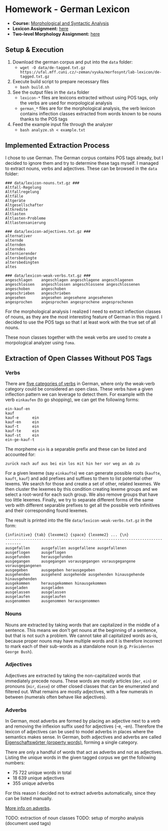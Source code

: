 Homework - German Lexicon
=========================

- **Course:** [Morphological and Syntactic Analysis](https://ufal.mff.cuni.cz/courses/npfl094)
- **Lexicon Assignment:** [here](https://ufal.mff.cuni.cz/~zeman/vyuka/morfosynt/lab-lexicon/index.html)
- **Two-level Morphology Assignment:** [here](https://ufal.mff.cuni.cz/~zeman/vyuka/morfosynt/lab-twolm/index.html)


Setup & Execution
-----------------

1. Download the german corpus and put into the `data` folder:
    - `wget -O data/de-tagged.txt.gz https://ufal.mff.cuni.cz/~zeman/vyuka/morfosynt/lab-lexicon/de-tagged.txt.gz`
2. Execute build script to prepare necessary files
    - `bash build.sh`
3. See the output files in the `data` folder
    - `lexicon-*` files are lexicons extracted without using POS tags, only the verbs are used for morpological analysis
    - `german_*` files are for the morphological analysis, the verb lexicon contains inflection classes extracted from words known to be nouns thanks to the POS tags
4. Feed the example input file through the analyzer
    - `bash analyze.sh < example.txt`


Implemented Extraction Process
------------------------------

I chose to use German. The German corpus contains POS tags already, but I decided to ignore them and try to determine these tags myself. I managed to extract nouns, verbs and adjectives. These can be browsed in the `data` folder:

```
### data/lexicon-nouns.txt.gz ###
Altfall-Regelung
Altfallregelung
Altfälle
Altgeräte
Altgesellschafter
Altkredite
Altlasten
Altlasten-Probleme
Altlastensanierung
```

```
### data/lexicon-adjectives.txt.gz ###
alternativer
alternde
alternden
alterndes
alternierender
altersbedingte
altersbedingten
altes
```

```
### data/lexicon-weak-verbs.txt.gz ###
angeschlagen    angeschlagen angeschlagene angeschlagenen
angeschlossen   angeschlossen angeschlossene angeschlossenen
angeschoben     angeschoben
angeschrieben   angeschrieben
angesehen       angesehen angesehene angesehenen
angesprochen    angesprochen angesprochene angesprochenen
```

For the morphological analysis I realized I need to extract inflection classes of nouns, as they are the most interesting feature of German in this regard. I decided to use the POS tags so that I at least work with the true set of all nouns.

These noun classes together with the weak verbs are used to create a morpological analyzer using `foma`.


Extraction of Open Classes Without POS Tags
-------------------------------------------

### Verbs

There are [five categories of verbs](http://germanforenglishspeakers.com/verbs/verb-types/) in German, where only the weak-verb category could be considered an open class. These verbs have a given inflection pattern we can leverage to detect them. For example with the verb `einkaufen` (to go shopping), we can get the following forms:

```
ein-kauf-en
kauf
kauf-e      ein
kauf-en     ein
kauf-t      ein
kauf-te     ein
kauf-st     ein
ein-ge-kauf-t
```

The morpheme `ein` is a separable prefix and these can be listed and accounted for:

```
zurück nach auf aus bei ein los mit hin her vor weg an ab zu
```

For a given lexeme (say `einkaufte`) we can generate possible roots (`kaufte`, `kauft`, `kauf`) and add prefixes and suffixes to them to list potential other lexems. We search for those and create a set of other, related lexemes. We then cluster the lexemes by this condition creating lexeme groups and we select a root-word for each such group. We also remove groups that have too little lexemes. Finally, we try to separate different forms of the same verb with different separable prefixes to get all the possible verb infinitives and their corresponding found lexemes.

The result is printed into the file `data/lexicon-weak-verbs.txt.gz` in the form:

```
{infinitive} {tab} {lexeme1} {space} {lexeme2} ... {\n}
-----------------------------------------------------------------------------
ausgefallen     ausgefallen ausgefallene ausgefallenen
ausgeflogen     ausgeflogen
ausgefunden     herausgefunden
ausgegangen     ausgegangen vorausgegangen vorausgegangene vorausgegangenen
ausgegeben      ausgegeben herausgegeben
ausgehenden     ausgehend ausgehende ausgehenden hinausgehende hinausgehenden
ausgekommen     herausgekommen hinausgekommen
ausgeladen      ausgeladen
ausgelassen     ausgelassen
ausgelaufen     ausgelaufen
ausgenommen     ausgenommen herausgenommen
```


### Nouns

Nouns are extracted by taking words that are capitalized in the middle of a sentence. This means we don't get nouns at the beginning of a sentence, but that is not such a problem. We cannot take all capitalized words as-is, because proper nouns may have multiple words and it is therefore incorrect to mark each of their sub-words as a standalone noun (e.g. `Präsidenten George Bush`).


### Adjectives

Adjectives are extracted by taking the non-capitalized words that immediately precede nouns. These words are mostly articles (`der`, `ein`) or pronouns (`mir`, `diese`) or other closed classes that can be enumerated and filtered out. What remains are mostly adjectives, with a few numerals in between (numerals often behave like adjectives).


### Adverbs

In German, most adverbs are formed by placing an adjective next to a verb and removing the inflexion suffix used for adjectives (-e, -en). Therefore the lexicon of adjectives can be used to model adverbs in places where the semantics makes sense. In German, both adjectives and adverbs are called [Eigenschaftswörter (property words)](https://en.wikipedia.org/wiki/Adjective#Adverbs), forming a single category.

There are only a handful of words that act as adverbs and not as adjectives. Listing the unique words in the given tagged corpus we get the following numbers:

- 75 722 unique words in total
- 18 639 unique adjectives
- 355 unique adverbs

For this reason I decided not to extract adverbs automatically, since they can be listed manually.

[More info on adverbs](http://germanforenglishspeakers.com/other/adverbs/).


TODO: extraction of noun classes
TODO: setup of morpho analysis (document used tags)